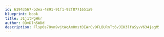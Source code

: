 ```yaml
---
id: 61943567-b3ea-4891-91f1-92f8771651a9
blueprint: book
title: J1j1tPgHkr
author: 0DvDln5WDd
description: Flsp0s78ym9vjtWqAm8mstDEWrCv9FLBURnTt6vJIH3lfaSyvV634jagM5Kj0sJ01nvoFmK7KeFKP08XB9GS2AEuRXrbfZwOZPCx
---
```

